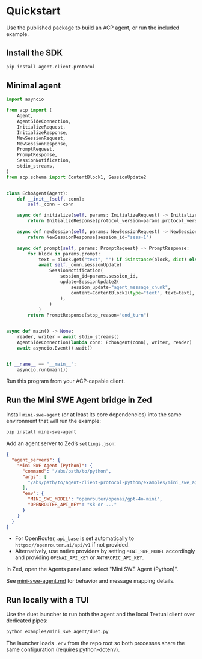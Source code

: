 # Quickstart

Use the published package to build an ACP agent, or run the included example.

## Install the SDK

```bash
pip install agent-client-protocol
```

## Minimal agent

```python
import asyncio

from acp import (
    Agent,
    AgentSideConnection,
    InitializeRequest,
    InitializeResponse,
    NewSessionRequest,
    NewSessionResponse,
    PromptRequest,
    PromptResponse,
    SessionNotification,
    stdio_streams,
)
from acp.schema import ContentBlock1, SessionUpdate2


class EchoAgent(Agent):
    def __init__(self, conn):
        self._conn = conn

    async def initialize(self, params: InitializeRequest) -> InitializeResponse:
        return InitializeResponse(protocol_version=params.protocol_version)

    async def newSession(self, params: NewSessionRequest) -> NewSessionResponse:
        return NewSessionResponse(session_id="sess-1")

    async def prompt(self, params: PromptRequest) -> PromptResponse:
        for block in params.prompt:
            text = block.get("text", "") if isinstance(block, dict) else getattr(block, "text", "")
            await self._conn.sessionUpdate(
                SessionNotification(
                    session_id=params.session_id,
                    update=SessionUpdate2(
                        session_update="agent_message_chunk",
                        content=ContentBlock1(type="text", text=text),
                    ),
                )
            )
        return PromptResponse(stop_reason="end_turn")


async def main() -> None:
    reader, writer = await stdio_streams()
    AgentSideConnection(lambda conn: EchoAgent(conn), writer, reader)
    await asyncio.Event().wait()


if __name__ == "__main__":
    asyncio.run(main())
```

Run this program from your ACP-capable client.

## Run the Mini SWE Agent bridge in Zed

Install `mini-swe-agent` (or at least its core dependencies) into the same environment that will run the example:

```bash
pip install mini-swe-agent
```

Add an agent server to Zed’s `settings.json`:

```json
{
  "agent_servers": {
    "Mini SWE Agent (Python)": {
      "command": "/abs/path/to/python",
      "args": [
        "/abs/path/to/agent-client-protocol-python/examples/mini_swe_agent/agent.py"
      ],
      "env": {
        "MINI_SWE_MODEL": "openrouter/openai/gpt-4o-mini",
        "OPENROUTER_API_KEY": "sk-or-..."
      }
    }
  }
}
```

- For OpenRouter, `api_base` is set automatically to `https://openrouter.ai/api/v1` if not provided.
- Alternatively, use native providers by setting `MINI_SWE_MODEL` accordingly and providing `OPENAI_API_KEY` or `ANTHROPIC_API_KEY`.

In Zed, open the Agents panel and select "Mini SWE Agent (Python)".

See [mini-swe-agent.md](mini-swe-agent.md) for behavior and message mapping details.

## Run locally with a TUI

Use the duet launcher to run both the agent and the local Textual client over dedicated pipes:

```bash
python examples/mini_swe_agent/duet.py
```

The launcher loads `.env` from the repo root so both processes share the same configuration (requires python-dotenv).
